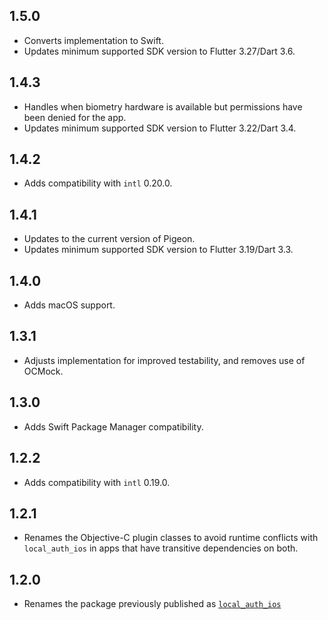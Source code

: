 ## 1.5.0

* Converts implementation to Swift.
* Updates minimum supported SDK version to Flutter 3.27/Dart 3.6.

## 1.4.3

* Handles when biometry hardware is available but permissions have been denied for the app.
* Updates minimum supported SDK version to Flutter 3.22/Dart 3.4.

## 1.4.2

* Adds compatibility with `intl` 0.20.0.

## 1.4.1

* Updates to the current version of Pigeon.
* Updates minimum supported SDK version to Flutter 3.19/Dart 3.3.

## 1.4.0

* Adds macOS support.

## 1.3.1

* Adjusts implementation for improved testability, and removes use of OCMock.

## 1.3.0

* Adds Swift Package Manager compatibility.

## 1.2.2

* Adds compatibility with `intl` 0.19.0.

## 1.2.1

* Renames the Objective-C plugin classes to avoid runtime conflicts with
  `local_auth_ios` in apps that have transitive dependencies on both.

## 1.2.0

* Renames the package previously published as [`local_auth_ios`](https://pub.dev/packages/local_auth_ios)
